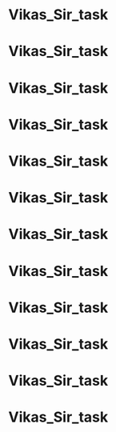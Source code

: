 # Vikas_Sir_task
# Vikas_Sir_task
# Vikas_Sir_task
# Vikas_Sir_task
# Vikas_Sir_task
# Vikas_Sir_task
# Vikas_Sir_task
# Vikas_Sir_task
# Vikas_Sir_task
# Vikas_Sir_task
# Vikas_Sir_task
# Vikas_Sir_task
